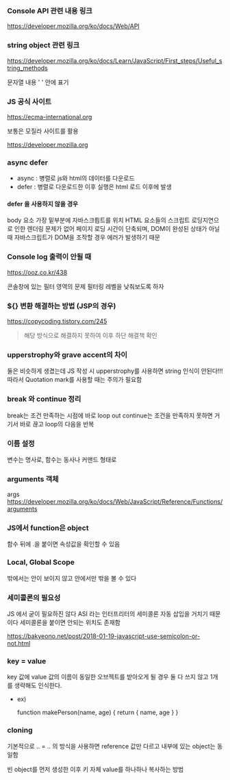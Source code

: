 ### Console API 관련 내용 링크

https://developer.mozilla.org/ko/docs/Web/API

### string object 관련 링크

https://developer.mozilla.org/ko/docs/Learn/JavaScript/First_steps/Useful_string_methods

문자열 내용 ' ' 안에 표기

### JS 공식 사이트

https://ecma-international.org

보통은 모질라 사이트를 활용

https://developer.mozilla.org

### async defer

- async : 병렬로 js와 html의 데이터를 다운로드
- defer : 병렬로 다운로드한 이후 실행은 html 로드 이후에 발생

#### defer 을 사용하지 않을 경우

body 요소 가장 밑부분에 자바스크릡트를 위치
HTML 요소들의 스크립트 로딩지연으로 인한 렌더링 문제가 없어 페이지 로딩 시간이 단축되며, DOM이 완성된 상태가 아닐 때 자바스크립트가 DOM을 조작할 경우 에러가 발생하기 때문

### Console log 출력이 안될 때

https://ooz.co.kr/438

콘솔창에 있는 필터 영역의 문제
필터링 레벨을 낮춰보도록 하자

### ${} 변환 해결하는 방법 (JSP의 경우)

https://copycoding.tistory.com/245

> 해당 방식으로 해결하지 못하여 이후 하단 해결책 확인

### upperstrophy와 grave accent의 차이

둘은 비슷하게 생겼는데 JS 작성 시 upperstrophy를 사용하면 string 인식이 안된다!!! 따라서 Quotation mark를 사용할 때는 주의가 필요함

### break 와 continue 정리

break는 조건 만족하는 시점에 바로 loop out
continue는 조건을 만족하지 못하면 거기서 바로 끊고 loop의 다음을 반복

### 이름 설정

변수는 명사로, 함수는 동사나 커맨드 형태로

### arguments 객체

args
https://developer.mozilla.org/ko/docs/Web/JavaScript/Reference/Functions/arguments

### JS에서 function은 object

함수 뒤에 .을 붙이면 속성값을 확인할 수 있음

### Local, Global Scope

밖에서는 안이 보이지 않고 안에서만 밖을 볼 수 있다

### 세미콜론의 필요성

JS 에서 굳이 필요하진 않다
ASI 라는 인터프리터의 세미콜론 자동 삽입을 거치기 때문이다
세미콜론을 붙이면 안되는 위치도 존재함

https://bakyeono.net/post/2018-01-19-javascript-use-semicolon-or-not.html

### key = value

key 값에 value 값의 이름이 동일한 오브젝트를 받아오게 될 경우 둘 다 쓰지 않고 1개를 생략해도 인식한다.

- ex)

  function makePerson(name, age) {
  return {
  name,
  age
  }
  }

### cloning

기본적으로 .. = .. 의 방식을 사용하면
reference 값만 다르고 내부에 있는 object는 동일함

빈 object를 먼저 생성한 이후 키 자체 value를 하나하나 복사하는 방법
